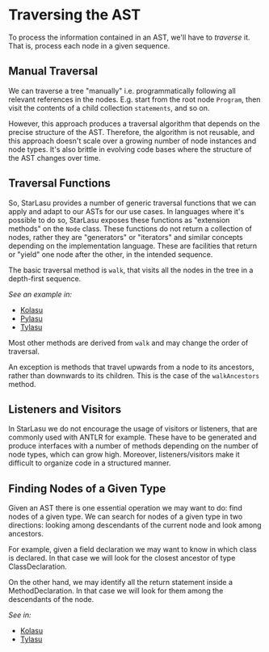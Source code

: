 # Traversing the AST

To process the information contained in an AST, we'll have to _traverse_ it. That is, process each node in a given sequence.

## Manual Traversal

We can traverse a tree "manually" i.e. programmatically following all relevant references in the nodes. E.g. start from 
the root node `Program`, then visit the contents of a child collection `statements`, and so on. 

However, this approach produces a traversal algorithm that depends on the precise structure of the AST. Therefore, the
algorithm is not reusable, and this approach doesn't scale over a growing number of node instances and node types. 
It's also brittle in evolving code bases where the structure of the AST changes over time. 

## Traversal Functions

So, StarLasu provides a number of generic traversal functions that we can apply and adapt to our ASTs for our use cases.
In languages where it's possible to do so, StarLasu exposes these functions as "extension methods" on the `Node` class. 
These functions do not return a collection of nodes, rather they are "generators" or "iterators" and similar concepts 
depending on the implementation language. These are facilities that return or "yield" one node after the other, in the intended sequence.

The basic traversal method is `walk`, that visits all the nodes in the tree in a depth-first sequence. 

_See an example in:_
- [Kolasu](https://github.com/Strumenta/kolasu/blob/ca96cc9200e26cee5674c0809fdff557b0ccbbc9/core/src/test/kotlin/com/strumenta/kolasu/traversing/TraversingStructurallyTest.kt#L188-L196)
- [Pylasu](https://github.com/Strumenta/pylasu/blob/a57368920b0dd14868347690dea86066c1e17727/tests/test_traversing.py#L21-L23)
- [Tylasu](https://github.com/Strumenta/tylasu/blob/29c5dcac2384f03f4911b80d4f310a09a754b0ef/tests/traversing.test.ts#L45C12-L46)

Most other methods are derived from `walk` and may change the order of traversal.

An exception is methods that travel upwards from a node to its ancestors, rather than downwards to its children.
This is the case of the `walkAncestors` method.

## Listeners and Visitors

In StarLasu we do not encourage the usage of visitors or listeners, that are commonly used with ANTLR for example.
These have to be generated and produce interfaces with a number of methods depending on the number of node types, which can grow high.
Moreover, listeners/visitors make it difficult to organize code in a structured manner.

## Finding Nodes of a Given Type

Given an AST there is one essential operation we may want to do: find nodes of a given type. We can search for nodes of a given type in two 
directions: looking among descendants of the current node and look among ancestors.

For example, given a field declaration we may want to know in which class is declared. In that case we will look for the closest ancestor 
of type ClassDeclaration.

On the other hand, we may identify all the return statement inside a MethodDeclaration. In that case we will look for them among the descendants 
of the node.

_See in:_
- [Kolasu](https://github.com/Strumenta/kolasu/tree/master/core/src/main/kotlin/com/strumenta/kolasu/traversing)
- [Tylasu](https://github.com/Strumenta/tylasu/tree/master/src/traversing)

